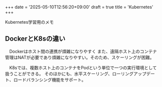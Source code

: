 +++
date = '2025-05-10T12:56:20+09:00'
draft = true
title = 'Kubernetes'
+++

Kubernetes学習用のメモ

## DockerとK8sの違い

　Dockerはホスト間の連携が煩雑になりやすく
また、遠隔ホスト上のコンテナ管理はNATが必要であり煩雑になりやすい。そのため、スケーリングが困難。

　K8sでは、複数ホスト上のコンテナをPodという単位で一つの実行環境として扱うことができる。
そのほかにも、水平スケーリング、ローリングアップデート、ロードバランシング機能をサポート。
